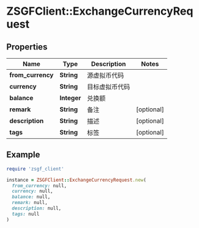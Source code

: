 # ZSGFClient::ExchangeCurrencyRequest

## Properties

| Name | Type | Description | Notes |
| ---- | ---- | ----------- | ----- |
| **from_currency** | **String** | 源虚拟币代码 |  |
| **currency** | **String** | 目标虚拟币代码 |  |
| **balance** | **Integer** | 兑换额 |  |
| **remark** | **String** | 备注 | [optional] |
| **description** | **String** | 描述 | [optional] |
| **tags** | **String** | 标签 | [optional] |

## Example

```ruby
require 'zsgf_client'

instance = ZSGFClient::ExchangeCurrencyRequest.new(
  from_currency: null,
  currency: null,
  balance: null,
  remark: null,
  description: null,
  tags: null
)
```

